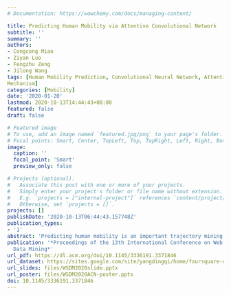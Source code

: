 ```yaml
---
# Documentation: https://wowchemy.com/docs/managing-content/

title: Predicting Human Mobility via Attentive Convolutional Network
subtitle: ''
summary: ''
authors:
- Congcong Miao
- Ziyan Luo
- Fengzhu Zeng
- Jilong Wang
tags: [Human Mobility Prediction, Convolutional Neural Network, Attention
Mechanism]
categories: [Mobility]
date: '2020-01-20'
lastmod: 2020-10-13T14:44:43+08:00
featured: false
draft: false

# Featured image
# To use, add an image named `featured.jpg/png` to your page's folder.
# Focal points: Smart, Center, TopLeft, Top, TopRight, Left, Right, BottomLeft, Bottom, BottomRight.
image:
  caption: ''
  focal_point: 'Smart'
  preview_only: false

# Projects (optional).
#   Associate this post with one or more of your projects.
#   Simply enter your project's folder or file name without extension.
#   E.g. `projects = ["internal-project"]` references `content/project/deep-learning/index.md`.
#   Otherwise, set `projects = []`.
projects: []
publishDate: '2020-10-13T06:44:43.157748Z'
publication_types:
- '1'
abstract: 'Predicting human mobility is an important trajectory mining task for various applications, ranging from smart city planning to personalized recommendation system.While most of previous works adopt GPS tracking data to model human mobility, the recent fastgrowing geo-tagged social media (GTSM) data brings new opportunities to this task. However, predicting human mobility on GTSM data is not trivial because of three challenges: 1) extreme data sparsity; 2) high order sequential patterns of human mobility and 3) evolving preference of users for tagging.'
publication: '*Proceedings of the 13th International Conference on Web Search and
  Data Mining*'
url_pdf: https://dl.acm.org/doi/10.1145/3336191.3371846
url_dataset: https://sites.google.com/site/yangdingqi/home/foursquare-dataset
url_slides: files/WSDM2020slide.pptx
url_poster: files/WSDM2020ACN-poster.pptx
doi: 10.1145/3336191.3371846
---
```

